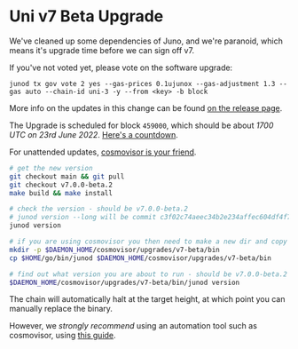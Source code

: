 # Uni v7 Beta Upgrade

We've cleaned up some dependencies of Juno, and we're paranoid, which means it's upgrade time before we can sign off v7.

If you've not voted yet, please vote on the software upgrade:

    junod tx gov vote 2 yes --gas-prices 0.1ujunox --gas-adjustment 1.3 --gas auto --chain-id uni-3 -y --from <key> -b block

More info on the updates in this change can be found [on the release page](https://github.com/CosmosContracts/juno/releases/tag/v7.0.0-beta.2).

The Upgrade is scheduled for block `459000`, which should be about _1700 UTC on 23rd June 2022_. [Here's a countdown](https://testnet.mintscan.io/juno-testnet/blocks/459000).

For unattended updates, [cosmovisor is your friend](https://docs.junochain.com/validators/setting-up-cosmovisor).

```bash
# get the new version
git checkout main && git pull
git checkout v7.0.0-beta.2
make build && make install

# check the version - should be v7.0.0-beta.2
# junod version --long will be commit c3f02c74aeec34b2e234affec604df4f7b8ba227
junod version

# if you are using cosmovisor you then need to make a new dir and copy this new binary
mkdir -p $DAEMON_HOME/cosmovisor/upgrades/v7-beta/bin
cp $HOME/go/bin/junod $DAEMON_HOME/cosmovisor/upgrades/v7-beta/bin

# find out what version you are about to run - should be v7.0.0-beta.2
$DAEMON_HOME/cosmovisor/upgrades/v7-beta/bin/junod version
```

The chain will automatically halt at the target height, at which point you can manually replace the binary.

However, we _strongly recommend_ using an automation tool such as cosmovisor, using [this guide](https://docs.junochain.com/validators/setting-up-cosmovisor).
